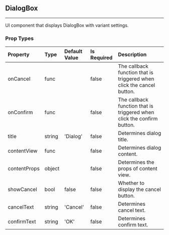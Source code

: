 ## DialogBox 
---
UI component that displays DialogBox with variant settings.

### Prop Types
Property | Type | Default Value | Is Required | Description
:--- | :--- | :--- | :--- | :---
onCancel|func|&ensp;|false|The callback function that is triggered when click the cancel button.
onConfirm|func|&ensp;|false|The callback function that is triggered when click the confirm button.
title|string|'Dialog'|false|Determines dialog title.
contentView|func|&ensp;|false|Determines dialog content.
contentProps|object|&ensp;|false|Determines the props of content view.
showCancel|bool|false|false|Whether to display the cancel button.
cancelText|string|'Cancel'|false|Determines cancel text.
confirmText|string|'OK'|false|Determines confirm text.